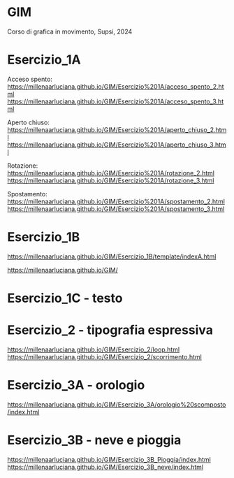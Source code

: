 # GIM
Corso di grafica in movimento, Supsi, 2024 

# Esercizio_1A

Acceso spento:
https://millenaarluciana.github.io/GIM/Esercizio%201A/acceso_spento_2.html
https://millenaarluciana.github.io/GIM/Esercizio%201A/acceso_spento_3.html

Aperto chiuso:
https://millenaarluciana.github.io/GIM/Esercizio%201A/aperto_chiuso_2.html
https://millenaarluciana.github.io/GIM/Esercizio%201A/aperto_chiuso_3.html

Rotazione:
https://millenaarluciana.github.io/GIM/Esercizio%201A/rotazione_2.html
https://millenaarluciana.github.io/GIM/Esercizio%201A/rotazione_3.html

Spostamento:
https://millenaarluciana.github.io/GIM/Esercizio%201A/spostamento_2.html
https://millenaarluciana.github.io/GIM/Esercizio%201A/spostamento_3.html


# Esercizio_1B

https://millenaarluciana.github.io/GIM/Esercizio_1B/template/indexA.html

https://millenaarluciana.github.io/GIM/

# Esercizio_1C - testo



# Esercizio_2 - tipografia espressiva

https://millenaarluciana.github.io/GIM/Esercizio_2/loop.html
https://millenaarluciana.github.io/GIM/Esercizio_2/scorrimento.html

# Esercizio_3A - orologio

https://millenaarluciana.github.io/GIM/Esercizio_3A/orologio%20scomposto/index.html


# Esercizio_3B - neve e pioggia

https://millenaarluciana.github.io/GIM/Esercizio_3B_Pioggia/index.html
https://millenaarluciana.github.io/GIM/Esercizio_3B_neve/index.html